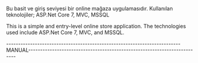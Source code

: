 Bu basit ve giriş seviyesi bir online mağaza uygulamasıdır. Kullanılan teknolojiler; ASP.Net Core 7, MVC, MSSQL

This is a simple and entry-level online store application. The technologies used include ASP.Net Core 7, MVC, and MSSQL.

-------------------------------------------------------------------------MANUAL-------------------------------------------------------------------------
